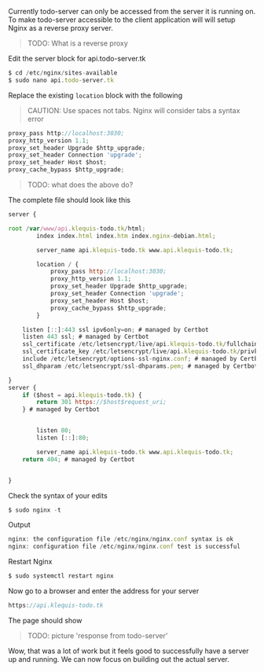 Currently todo-server can only be accessed from the server it is running on. To make todo-server accessible to the client application will will setup Nginx as a reverse proxy server.

> TODO: What is a reverse proxy

Edit the server block for api.todo-server.tk
```js
$ cd /etc/nginx/sites-available
$ sudo nano api.todo-server.tk
```

Replace the existing `location` block with the following

> CAUTION: Use spaces not tabs. Nginx will consider tabs a syntax error

```js
proxy_pass http://localhost:3030;
proxy_http_version 1.1;
proxy_set_header Upgrade $http_upgrade;
proxy_set_header Connection 'upgrade';
proxy_set_header Host $host;
proxy_cache_bypass $http_upgrade;
```

> TODO: what does the above do?

The complete file should look like this
```js
server {

root /var/www/api.klequis-todo.tk/html;
        index index.html index.htm index.nginx-debian.html;

        server_name api.klequis-todo.tk www.api.klequis-todo.tk;

        location / {
            proxy_pass http://localhost:3030;
            proxy_http_version 1.1;
            proxy_set_header Upgrade $http_upgrade;
            proxy_set_header Connection 'upgrade';
            proxy_set_header Host $host;
            proxy_cache_bypass $http_upgrade;
        }

    listen [::]:443 ssl ipv6only=on; # managed by Certbot
    listen 443 ssl; # managed by Certbot
    ssl_certificate /etc/letsencrypt/live/api.klequis-todo.tk/fullchain.pem; # managed by Certbot
    ssl_certificate_key /etc/letsencrypt/live/api.klequis-todo.tk/privkey.pem; # managed by Certbot
    include /etc/letsencrypt/options-ssl-nginx.conf; # managed by Certbot
    ssl_dhparam /etc/letsencrypt/ssl-dhparams.pem; # managed by Certbot

}
server {
    if ($host = api.klequis-todo.tk) {
        return 301 https://$host$request_uri;
    } # managed by Certbot


        listen 80;
        listen [::]:80;

        server_name api.klequis-todo.tk www.api.klequis-todo.tk;
    return 404; # managed by Certbot


}
```

Check the syntax of your edits
```js
$ sudo nginx -t
```
Output
```js
nginx: the configuration file /etc/nginx/nginx.conf syntax is ok
nginx: configuration file /etc/nginx/nginx.conf test is successful
```

Restart Nginx
```js
$ sudo systemctl restart nginx
```

Now go to a browser and enter the address for your server
```js
https://api.klequis-todo.tk
```
The page should show
> TODO: picture 'response from todo-server'


Wow, that was a lot of work but it feels good to successfully have a server up and running. We can now focus on building out the actual server.
